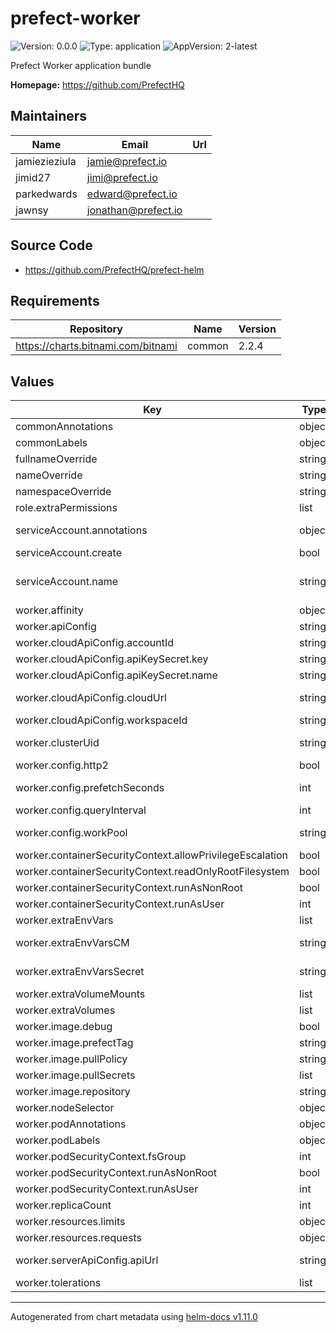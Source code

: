 # prefect-worker

![Version: 0.0.0](https://img.shields.io/badge/Version-0.0.0-informational?style=flat-square) ![Type: application](https://img.shields.io/badge/Type-application-informational?style=flat-square) ![AppVersion: 2-latest](https://img.shields.io/badge/AppVersion-2--latest-informational?style=flat-square)

Prefect Worker application bundle

**Homepage:** <https://github.com/PrefectHQ>

## Maintainers

| Name | Email | Url |
| ---- | ------ | --- |
| jamiezieziula | <jamie@prefect.io> |  |
| jimid27 | <jimi@prefect.io> |  |
| parkedwards | <edward@prefect.io> |  |
| jawnsy | <jonathan@prefect.io> |  |

## Source Code

* <https://github.com/PrefectHQ/prefect-helm>

## Requirements

| Repository | Name | Version |
|------------|------|---------|
| https://charts.bitnami.com/bitnami | common | 2.2.4 |

## Values

| Key | Type | Default | Description |
|-----|------|---------|-------------|
| commonAnnotations | object | `{}` | annotations to add to all deployed objects |
| commonLabels | object | `{}` | labels to add to all deployed objects |
| fullnameOverride | string | `"prefect-worker"` | fully override common.names.fullname |
| nameOverride | string | `""` | partially overrides common.names.name |
| namespaceOverride | string | `""` | fully override common.names.namespace |
| role.extraPermissions | list | `[]` | array with extra permissions to add to the agent role |
| serviceAccount.annotations | object | `{}` | additional service account annotations (evaluated as a template) |
| serviceAccount.create | bool | `true` | specifies whether a ServiceAccount should be created |
| serviceAccount.name | string | `""` | the name of the ServiceAccount to use. if not set and create is true, a name is generated using the common.names.fullname template |
| worker.affinity | object | `{}` | affinity for agent pods assignment |
| worker.apiConfig | string | `"cloud"` | one of 'cloud' or 'server' |
| worker.cloudApiConfig.accountId | string | `""` | prefect account ID |
| worker.cloudApiConfig.apiKeySecret.key | string | `"key"` | prefect API secret key |
| worker.cloudApiConfig.apiKeySecret.name | string | `"prefect-api-key"` | prefect API secret name |
| worker.cloudApiConfig.cloudUrl | string | `"https://api.prefect.cloud/api"` | prefect cloud API url; the full URL is constructed as https://cloudUrl/accounts/accountId/workspaces/workspaceId |
| worker.cloudApiConfig.workspaceId | string | `""` | prefect workspace ID |
| worker.clusterUid | string | `""` | unique cluster identifier, if none is provided this value will be infered at time of helm install |
| worker.config.http2 | bool | `false` | connect using HTTP/2 if the server supports it (experimental) |
| worker.config.prefetchSeconds | int | `10` | when querying for runs, how many seconds in the future can they be scheduled |
| worker.config.queryInterval | int | `5` | how often the agent will query for runs |
| worker.config.workPool | string | `""` | name of prefect workpool the agent will poll; if workpool or workqueues is not provided, we use the default queue |
| worker.containerSecurityContext.allowPrivilegeEscalation | bool | `false` | set agent containers' security context allowPrivilegeEscalation |
| worker.containerSecurityContext.readOnlyRootFilesystem | bool | `true` | set agent containers' security context readOnlyRootFilesystem |
| worker.containerSecurityContext.runAsNonRoot | bool | `true` | set agent containers' security context runAsNonRoot |
| worker.containerSecurityContext.runAsUser | int | `1001` | set agent containers' security context runAsUser |
| worker.extraEnvVars | list | `[]` | array with extra environment variables to add to agent nodes |
| worker.extraEnvVarsCM | string | `""` | name of existing ConfigMap containing extra env vars to add to agent nodes |
| worker.extraEnvVarsSecret | string | `""` | name of existing Secret containing extra env vars to add to agent nodes |
| worker.extraVolumeMounts | list | `[]` | array with extra volumeMounts for the agent pod |
| worker.extraVolumes | list | `[]` | array with extra volumes for the agent pod |
| worker.image.debug | bool | `false` | enable agent image debug mode |
| worker.image.prefectTag | string | `"main-python3.11-kubernetes"` | prefect image tag (immutable tags are recommended) |
| worker.image.pullPolicy | string | `"IfNotPresent"` | agent image pull policy |
| worker.image.pullSecrets | list | `[]` | agent image pull secrets |
| worker.image.repository | string | `"prefecthq/prefect-dev"` | agent image repository |
| worker.nodeSelector | object | `{}` | node labels for agent pods assignment |
| worker.podAnnotations | object | `{}` | extra annotations for agent pod |
| worker.podLabels | object | `{}` | extra labels for agent pod |
| worker.podSecurityContext.fsGroup | int | `1001` | set agent pod's security context fsGroup |
| worker.podSecurityContext.runAsNonRoot | bool | `true` | set agent pod's security context runAsNonRoot |
| worker.podSecurityContext.runAsUser | int | `1001` | set agent pod's security context runAsUser |
| worker.replicaCount | int | `1` | number of agent replicas to deploy |
| worker.resources.limits | object | `{"cpu":"1000m","memory":"1Gi"}` | the requested limits for the agent container |
| worker.resources.requests | object | `{"cpu":"100m","memory":"256Mi"}` | the requested resources for the agent container |
| worker.serverApiConfig.apiUrl | string | `"http://127.0.0.1:4200/api"` | prefect API url (PREFECT_API_URL); should be in-cluster URL if the agent is deployed in the same cluster as the API |
| worker.tolerations | list | `[]` | tolerations for agent pods assignment |

----------------------------------------------
Autogenerated from chart metadata using [helm-docs v1.11.0](https://github.com/norwoodj/helm-docs/releases/v1.11.0)
